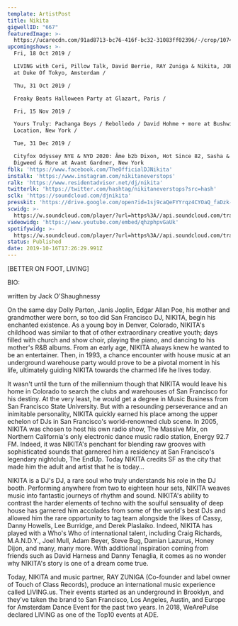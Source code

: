```yaml
---
template: ArtistPost
title: Nikita
gigwellID: "667"
featuredImage: >-
  https://ucarecdn.com/91ad8713-bc76-416f-bc32-31083ff02396/-/crop/1074x389/85,0/-/preview/
upcomingshows: >-
  Fri, 18 Oct 2019 /

  LIVING with Ceri, Pillow Talk, David Berrie, RAY Zuniga & Nikita, JOE Foxton
  at Duke Of Tokyo, Amsterdam /

  Thu, 31 Oct 2019 /

  Freaky Beats Halloween Party at Glazart, Paris /

  Fri, 15 Nov 2019 /

  Yours Truly: Pachanga Boys / Rebolledo / David Hohme + more at Bushwick
  Location, New York /

  Tue, 31 Dec 2019 /

  Cityfox Odyssey NYE & NYD 2020: Âme b2b Dixon, Hot Since 82, Sasha & John
  Digweed & More at Avant Gardner, New York 
fblk: 'https://www.facebook.com/TheOfficialDJNikita'
instalk: 'https://www.instagram.com/nikitaneverstops'
ralk: 'https://www.residentadvisor.net/dj/nikita'
twitterlk: 'https://twitter.com/hashtag/nikitaneverstops?src=hash'
sclk: 'https://soundcloud.com/djnikita'
presskit: 'https://drive.google.com/open?id=1sj9caQeFYYrqz4CYOaQ_faDzk-zS27RI'
scwidg: >-
  https://w.soundcloud.com/player/?url=https%3A//api.soundcloud.com/tracks/669280790&color=%23ff5500&auto_play=false&hide_related=false&show_comments=true&show_user=true&show_reposts=false&show_teaser=true&visual=true
videowidg: 'https://www.youtube.com/embed/qhzphpvGaUk'
spotifywidg: >-
  https://w.soundcloud.com/player/?url=https%3A//api.soundcloud.com/tracks/619795836&color=%23ff5500&auto_play=false&hide_related=false&show_comments=true&show_user=true&show_reposts=false&show_teaser=true&visual=true
status: Published
date: 2019-10-16T17:26:29.991Z
---
```

\[BETTER ON FOOT, LIVING] 

BIO:

written by Jack O'Shaughnessy

On the same day Dolly Parton, Janis Joplin, Edgar Allan Poe, his mother and grandmother were born, so too did San Francisco DJ, NIKITA, begin his enchanted existence. As a young boy in Denver, Colorado, NIKITA's childhood was similar to that of other extraordinary creative youth; days filled with church and show choir, playing the piano, and dancing to his mother's R&B albums. From an early age, NIKITA always knew he wanted to be an entertainer. Then, in 1993, a chance encounter with house music at an underground warehouse party would prove to be a pivotal moment in his life, ultimately guiding NIKITA towards the charmed life he lives today.

It wasn't until the turn of the millennium though that NIKITA would leave his home in Colorado to search the clubs and warehouses of San Francisco for his destiny. At the very least, he would get a degree in Music Business from San Francisco State University. But with a resounding perseverance and an inimitable personality, NIKITA quickly earned his place among the upper echelon of DJs in San Francisco's world-renowned club scene. In 2005, NIKITA was chosen to host his own radio show, The Massive Mix, on Northern California's only electronic dance music radio station, Energy 92.7 FM. Indeed, it was NIKITA's penchant for blending raw grooves with sophisticated sounds that garnered him a residency at San Francisco's legendary nightclub, The EndUp. Today NIKITA credits SF as the city that made him the adult and artist that he is today...

NIKITA is a DJ's DJ, a rare soul who truly understands his role in the DJ booth. Performing anywhere from two to eighteen hour sets, NIKITA weaves music into fantastic journeys of rhythm and sound. NIKITA's ability to contrast the harder elements of techno with the soulful sensuality of deep house has garnered him accolades from some of the world's best DJs and allowed him the rare opportunity to tag team alongside the likes of Cassy, Danny Howells, Lee Burridge, and Derek Plaslaiko. Indeed, NIKITA has played with a Who's Who of international talent, including Craig Richards, M.A.N.D.Y., Joel Mull, Adam Beyer, Steve Bug, Damian Lazurus, Honey Dijon, and many, many more. With additional inspiration coming from friends such as David Harness and Danny Tenaglia, it comes as no wonder why NIKITA's story is one of a dream come true.

Today, NIKITA and music partner, RAY ZUNIGA (Co-founder and label owner of ​Touch of Class Records​), produce an international music experience called LIVING.us. Their events started as an underground in Brooklyn, and they’ve taken the brand to San Francisco, Los Angeles, Austin, and Europe for Amsterdam Dance Event for the past two years. In 2018, WeArePulse declared LIVING as one of the Top10 events at ADE.
